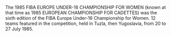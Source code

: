 The 1985 FIBA EUROPE UNDER-16 CHAMPIONSHIP FOR WOMEN (known at that time as 1985 EUROPEAN CHAMPIONSHIP FOR CADETTES) was the sixth edition of the FIBA Europe Under-16 Championship for Women. 12 teams featured in the competition, held in Tuzla, then Yugoslavia, from 20 to 27 July 1985.
